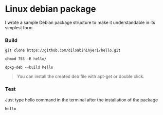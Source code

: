 # Linux debian package



I wrote a sample Debian package structure to make it understandable in its simplest form.

### Build 
```console
git clone https://github.com/diloabininyeri/hello.git

chmod 755 -R hello/

dpkg-deb --build hello
```
>You can install the created deb file with apt-get or double click.


### Test
Just type hello command in the terminal after the installation of the package
```console
hello
```
